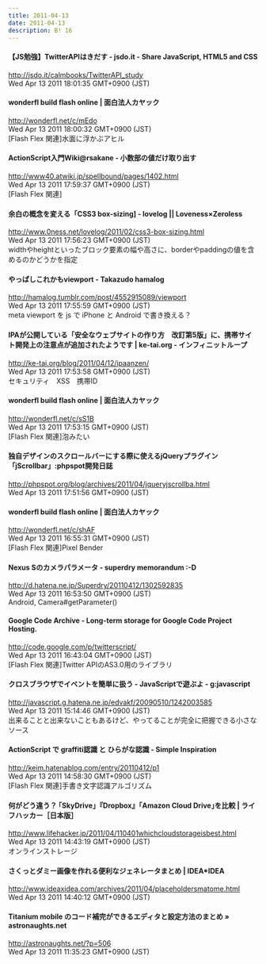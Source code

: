 ```yaml
---
title: 2011-04-13
date: 2011-04-13
description: B! 16
---
```


#### 【JS勉強】TwitterAPIはきだす - jsdo.it - Share JavaScript, HTML5 and CSS
http://jsdo.it/calmbooks/TwitterAPI_study<br>
Wed Apr 13 2011 18:01:35 GMT+0900 (JST)<br>


#### wonderfl build flash online | 面白法人カヤック
http://wonderfl.net/c/mEdo<br>
Wed Apr 13 2011 18:00:32 GMT+0900 (JST)<br>
[Flash Flex 関連]水面に浮かぶアヒル


#### ActionScript入門Wiki@rsakane - 小数部の値だけ取り出す
http://www40.atwiki.jp/spellbound/pages/1402.html<br>
Wed Apr 13 2011 17:59:37 GMT+0900 (JST)<br>
[Flash Flex 関連]


#### 余白の概念を変える「CSS3 box-sizing] - lovelog || Loveness×Zeroless
http://www.0ness.net/lovelog/2011/02/css3-box-sizing.html<br>
Wed Apr 13 2011 17:56:23 GMT+0900 (JST)<br>
widthやheightといったブロック要素の幅や高さに、borderやpaddingの値を含めるのかどうかを指定


#### やっぱしこれかもviewport - Takazudo hamalog
http://hamalog.tumblr.com/post/4552915089/viewport<br>
Wed Apr 13 2011 17:55:59 GMT+0900 (JST)<br>
meta viewport を js で iPhone と Android で書き換える？


#### IPAが公開している「安全なウェブサイトの作り方　改訂第5版」に、携帯サイト開発上の注意点が追加されたようです | ke-tai.org - インフィニットループ
http://ke-tai.org/blog/2011/04/12/ipaanzen/<br>
Wed Apr 13 2011 17:53:58 GMT+0900 (JST)<br>
セキュリティ　XSS　携帯ID


#### wonderfl build flash online | 面白法人カヤック
http://wonderfl.net/c/sS1B<br>
Wed Apr 13 2011 17:53:15 GMT+0900 (JST)<br>
[Flash Flex 関連]泡みたい


#### 独自デザインのスクロールバーにする際に使えるjQueryプラグイン「jScrollbar」:phpspot開発日誌
http://phpspot.org/blog/archives/2011/04/jqueryjscrollba.html<br>
Wed Apr 13 2011 17:51:56 GMT+0900 (JST)<br>


#### wonderfl build flash online | 面白法人カヤック
http://wonderfl.net/c/shAF<br>
Wed Apr 13 2011 16:55:31 GMT+0900 (JST)<br>
[Flash Flex 関連]Pixel Bender


#### Nexus Sのカメラパラメータ - superdry memorandum :-D
http://d.hatena.ne.jp/Superdry/20110412/1302592835<br>
Wed Apr 13 2011 16:53:50 GMT+0900 (JST)<br>
Android, Camera#getParameter()


#### Google Code Archive - Long-term storage for Google Code Project Hosting.
http://code.google.com/p/twitterscript/<br>
Wed Apr 13 2011 16:43:04 GMT+0900 (JST)<br>
[Flash Flex 関連]Twitter APIのAS3.0用のライブラリ


#### クロスブラウザでイベントを簡単に扱う - JavaScriptで遊ぶよ - g:javascript
http://javascript.g.hatena.ne.jp/edvakf/20090510/1242003585<br>
Wed Apr 13 2011 15:14:46 GMT+0900 (JST)<br>
出来ることと出来ないこともあるけど、やってることが完全に把握できる小さなソース


#### ActionScript で graffiti認識 と ひらがな認識 - Simple Inspiration
http://keim.hatenablog.com/entry/20110412/p1<br>
Wed Apr 13 2011 14:58:30 GMT+0900 (JST)<br>
[Flash Flex 関連]手書き文字認識アルゴリズム


#### 何がどう違う？ ｢SkyDrive｣『Dropbox』｢Amazon Cloud Drive｣を比較 | ライフハッカー［日本版］
http://www.lifehacker.jp/2011/04/110401whichcloudstorageisbest.html<br>
Wed Apr 13 2011 14:43:19 GMT+0900 (JST)<br>
オンラインストレージ


#### さくっとダミー画像を作れる便利なジェネレータまとめ | IDEA*IDEA
http://www.ideaxidea.com/archives/2011/04/placeholdersmatome.html<br>
Wed Apr 13 2011 14:40:12 GMT+0900 (JST)<br>


#### Titanium mobile のコード補完ができるエディタと設定方法のまとめ » astronaughts.net
http://astronaughts.net/?p=506<br>
Wed Apr 13 2011 11:35:23 GMT+0900 (JST)<br>


